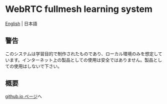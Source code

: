 # WebRTC fullmesh learning system
[English](./README.md) | 日本語

## 警告 
  このシステムは学習目的で制作されたものであり、ローカル環境のみを想定しています。インターネット上の製品としての使用は安全ではありません。製品としての使用はしないで下さい。

## 概要
 [github.io ページ](https://ac34.github.com/AC34/WebRTC-fullmesh-learning-example-system)へ